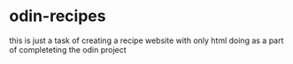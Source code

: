 # odin-recipes
this is just a task of creating a recipe website with only html doing as a part of completeting the odin project